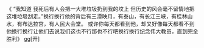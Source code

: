 《 “我知道 我死后有人会把一大堆垃圾扔到我的坟上 但历史的风会毫不留情地把这堆垃圾刮走。”换行换行他的背后有三潭映月，有泰山，有长江三峡，有桂林山水，有布达拉宫，有人民大会堂。
或许你每天都看到他，却又好像每天都看不到他换行换行让他们去说我们这也不行那也不行吧换行换行纪念伟大教员，直到完全胜利》 gg[开]
